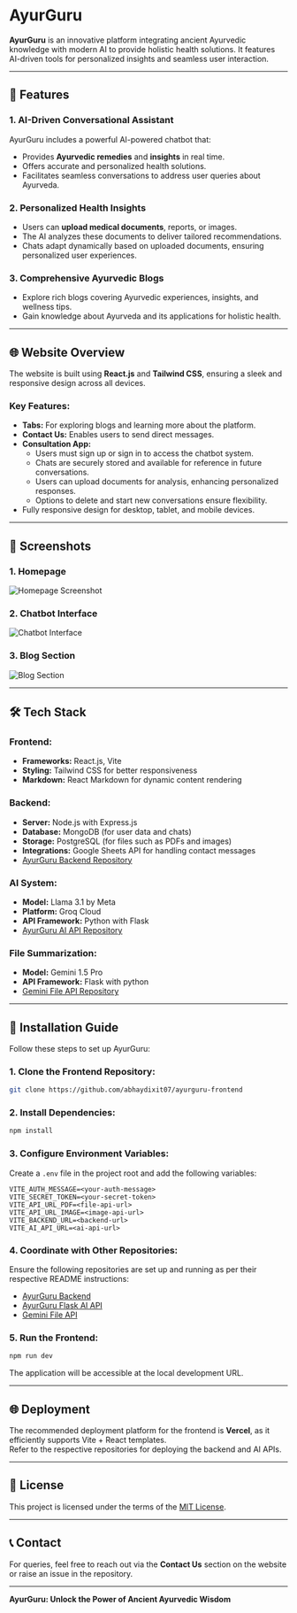 # AyurGuru

**AyurGuru** is an innovative platform integrating ancient Ayurvedic knowledge with modern AI to provide holistic health solutions. It features AI-driven tools for personalized insights and seamless user interaction.  

---

## 🚀 Features

### 1. **AI-Driven Conversational Assistant**
AyurGuru includes a powerful AI-powered chatbot that:  
- Provides **Ayurvedic remedies** and **insights** in real time.  
- Offers accurate and personalized health solutions.  
- Facilitates seamless conversations to address user queries about Ayurveda.

### 2. **Personalized Health Insights**
- Users can **upload medical documents**, reports, or images.  
- The AI analyzes these documents to deliver tailored recommendations.  
- Chats adapt dynamically based on uploaded documents, ensuring personalized user experiences.

### 3. **Comprehensive Ayurvedic Blogs**
- Explore rich blogs covering Ayurvedic experiences, insights, and wellness tips.  
- Gain knowledge about Ayurveda and its applications for holistic health.  

---

## 🌐 Website Overview
The website is built using **React.js** and **Tailwind CSS**, ensuring a sleek and responsive design across all devices.  

### Key Features:
- **Tabs:** For exploring blogs and learning more about the platform.  
- **Contact Us:** Enables users to send direct messages.  
- **Consultation App:**  
  - Users must sign up or sign in to access the chatbot system.  
  - Chats are securely stored and available for reference in future conversations.  
  - Users can upload documents for analysis, enhancing personalized responses.  
  - Options to delete and start new conversations ensure flexibility.  
- Fully responsive design for desktop, tablet, and mobile devices.  

---

## 📸 Screenshots

### 1. Homepage  
![Homepage Screenshot](https://github.com/abhaydixit07/ayurguru-frontend/blob/main/public/Screenshot%202024-11-27%20172132.png)

### 2. Chatbot Interface  
![Chatbot Interface](https://via.placeholder.com/800x400?text=Chatbot+Interface)

### 3. Blog Section  
![Blog Section](https://via.placeholder.com/800x400?text=Blog+Section)

---

## 🛠️ Tech Stack

### **Frontend:**
- **Frameworks:** React.js, Vite  
- **Styling:** Tailwind CSS for better responsiveness  
- **Markdown:** React Markdown for dynamic content rendering  

### **Backend:**
- **Server:** Node.js with Express.js  
- **Database:** MongoDB (for user data and chats)  
- **Storage:** PostgreSQL (for files such as PDFs and images)  
- **Integrations:** Google Sheets API for handling contact messages  
- [AyurGuru Backend Repository](https://github.com/abhaydixit07/Ayurguru-backend)

### **AI System:**
- **Model:** Llama 3.1 by Meta  
- **Platform:** Groq Cloud  
- **API Framework:** Python with Flask  
- [AyurGuru AI API Repository](https://github.com/abhaydixit07/ayurguru-flask-api)

### **File Summarization:**
- **Model:** Gemini 1.5 Pro  
- **API Framework:** Flask with python 
- [Gemini File API Repository](https://github.com/abhaydixit07/gemini-file-api)

---

## 🧩 Installation Guide

Follow these steps to set up AyurGuru:

### 1. Clone the Frontend Repository:
```bash
git clone https://github.com/abhaydixit07/ayurguru-frontend
```

### 2. Install Dependencies:
```bash
npm install
```

### 3. Configure Environment Variables:
Create a `.env` file in the project root and add the following variables:
```env
VITE_AUTH_MESSAGE=<your-auth-message>
VITE_SECRET_TOKEN=<your-secret-token>
VITE_API_URL_PDF=<file-api-url>
VITE_API_URL_IMAGE=<image-api-url>
VITE_BACKEND_URL=<backend-url>
VITE_AI_API_URL=<ai-api-url>
```

### 4. Coordinate with Other Repositories:
Ensure the following repositories are set up and running as per their respective README instructions:  
- [AyurGuru Backend](https://github.com/abhaydixit07/Ayurguru-backend)  
- [AyurGuru Flask AI API](https://github.com/abhaydixit07/ayurguru-flask-api)  
- [Gemini File API](https://github.com/abhaydixit07/gemini-file-api)  

### 5. Run the Frontend:
```bash
npm run dev
```
The application will be accessible at the local development URL.

---

## 🌐 Deployment

The recommended deployment platform for the frontend is **Vercel**, as it efficiently supports Vite + React templates.  
Refer to the respective repositories for deploying the backend and AI APIs.

---

## 📄 License

This project is licensed under the terms of the [MIT License](https://github.com/abhaydixit07/ayurguru-frontend/blob/main/LICENSE).

---

## 📞 Contact
For queries, feel free to reach out via the **Contact Us** section on the website or raise an issue in the repository.  

---

**AyurGuru: Unlock the Power of Ancient Ayurvedic Wisdom**
